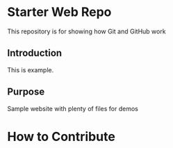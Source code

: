 # Starter Web Repo

This repository is for showing how Git and GitHub work
## Introduction
This is example.
## Purpose

Sample website with plenty of files for demos

# How to Contribute